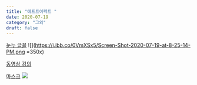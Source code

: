 ```yaml
---
title: "에프트이펙트 "
date: 2020-07-19
category: "그외"
draft: false
---
```

[눈누 글꼴](https://noonnu.cc/)
![](https://i.ibb.co/0VmXSx5/Screen-Shot-2020-07-19-at-8-25-14-PM.png =350x)


[동영상 강의 ](https://www.youtube.com/watch?v=ZJqNLtyTKJQ&list=PL25y0vNai5l8pJCo6ZVsSp3AqLwx33EnQ&index=27)


[마스크](https://www.youtube.com/watch?v=lvQgKa0CNkE&list=PL25y0vNai5l8pJCo6ZVsSp3AqLwx33EnQ&index=28)
![](https://i.ibb.co/CBTQ1Rm/Screen-Shot-2020-07-19-at-9-30-57-PM.png)
<!--stackedit_data:
eyJoaXN0b3J5IjpbMTM0Mjg3MTgzNCwtNDk2NDM3NzM1LDE4ND
E4NDM5OTVdfQ==
-->
